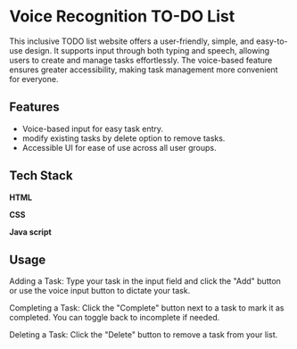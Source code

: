 
# Voice Recognition TO-DO List

This inclusive TODO list website offers a user-friendly, simple, and easy-to-use design. It supports input through both typing and speech, allowing users to create and manage tasks effortlessly. The voice-based feature ensures greater accessibility, making task management more convenient for everyone.




## Features

- Voice-based input for easy task entry.
- modify existing tasks by delete option to remove tasks.
- Accessible UI for ease of use across all user groups.



## Tech Stack

**HTML** 

**CSS**

**Java script**



## Usage
Adding a Task: Type your task in the input field and click the "Add" button or use the voice input button to dictate your task.


Completing a Task: Click the "Complete" button next to a task to mark it as completed. You can toggle back to incomplete if needed.


Deleting a Task: Click the "Delete" button to remove a task from your list.





